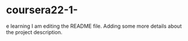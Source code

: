 # coursera22-1-
e learning
I am editing the README file. Adding some more details about the project description.
